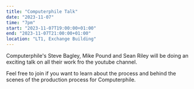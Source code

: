 ```yaml
---
title: "Computerphile Talk"
date: "2023-11-07"
time: "7pm"
start: "2023-11-07T19:00:00+01:00"
end: "2023-11-07T21:00:00+01:00"
location: "LT1, Exchange Building"
---
```


Computerphile's Steve Bagley, Mike Pound and Sean Riley will 
be doing an exciting talk on all their work fro the youtube 
channel.

Feel free to join if you want to learn about the process and 
behind the scenes of the production process for 
Computerphile.


